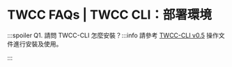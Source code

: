 # TWCC FAQs | TWCC CLI：部署環境

:::spoiler Q1. 請問 TWCC-CLI 怎麼安裝？:::info
請參考 [TWCC-CLI v0.5](https://github.com/TW-NCHC/TWCC-CLI/tree/v0.5) 操作文件進行安裝及使用。

:::
